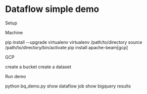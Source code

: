 # Dataflow simple demo

Setup

Machine

pip install --upgrade virtualenv
virtualenv /path/to/directory
source /path/to/directory/bin/activate
pip install apache-beam[gcp]

GCP

create a bucket
create a dataset

Run demo

python bq_demo.py
show dataflow job
show bigquery results